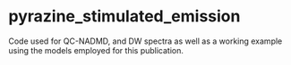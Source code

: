 # pyrazine_stimulated_emission
Code used for QC-NADMD, and DW spectra as well as a working example using the models employed for this publication.
